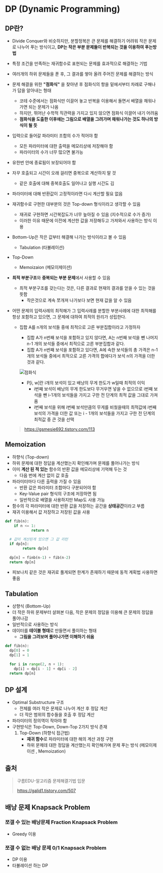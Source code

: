 # DP (Dynamic Programming)



## DP란?

- Divide Conquer와 비슷하지만, 분할정복은 큰 문제를 해결하기 어려워 작은 문제로 나누어 푸는 방식이고, **DP는 작은 부분 문제들이 반복되는 것을 이용하여 푸는방법**

- 특정 조건을 만족하는 재귀함수로 표현되는 문제를 효과적으로 해결하는 기법

- 여러개의 하위 문제들을 푼 후, 그 결과를 쌓아 올려 주어진 문제를 해결하는 방식

- 문제 해결을 위한 **"점화식"** 을 찾아낸 후 점화식의 항을 밑에서부터 차례로 구해나가 답을 알아내는 형태
  - 코테 수준에서는 점화식만 이끌어 놓고 반복을 이용해서 돌면서 배열을 채워나가면 되는 문제가 나옴
  - 하지만, 뛰어난 수학적 직관력을 가지고 있지 않으면 점화식 이끌어 내기 어려움
  - **점화식을 도출한 이후에는 그림으로 배열을 그려가며 채워나가는 것도 하나의 방식이 될 듯**
  
- 입력으로 들어갈 파라미터 조합의 수가 적어야 함
  - 모든 파라미터에 대한 출력을 메모리상에 저장해야 함
  - 파라미터의 수가 너무 많으면 불가능
  
- 유한번 안에 종료됨이 보장되어야 함

- 자꾸 호출되고 시간이 오래 걸리면 중복으로 계산하지 말 것
  
  - 같은 호출에 대해 중복호출도 일어나고 실행 시간도 김
  
- 파라미터에 대해 반환값이 고정적이라면 다시 계산할 필요 없음

- 재귀함수로 구현한 대부분의 것은 Top-down 형식이라고 생각할 수 있음
  - 재귀로 구현하면 시간복잡도가 너무 높아질 수 있음 (지수적으로 수가 증가)
  - 이러한 이유 때문에 이전에 계산한 값을 저장해두고 가져와서 사용하는 방식 이용
  
- Bottom-Up은 작은 값부터 해결해 나가는 방식이라고 볼 수 있음

  - Tabulation (타뷸레이션)

- Top-Down

  - Memoizaion (메모이제이션)

- **최적 부분구조**와 **중복되는 부분 문제**에서 사용할 수 있음
  
  - 최적 부분구조를 갖는다는 것은, 다른 결과로 현재의 결과를 얻을 수 있는 것을 뜻함
    - 작은것으로 계속 쪼개져 나가보다 보면 현재 값을 알 수 있음
  
- 어떤 문제의 입력사례의 최적해가 그 입력사례를 분할한 부분사례에 대한 최적해를 항상 포함하고 있으면, 그 문제에 대하여 최적의 원리가 성립한다.

  - 집합 A를 n개의 보석들 중에 최적으로 고른 부분집합이라고 가정하자

    - 집합 A가 n번째 보석을 포함하고 있지 않다면, A는 n번째 보석을 뺀 나머지 n-1 개의 보석들 중에서 최적으로 고른 부분집합과 같다.
    - 집합 A가 n번째 보석을 포함하고 있다면, A에 속한 보석들의 총 가격은 n-1개의 보석들 중에서 최적으로 고른 가격의 합에다가 보석 n의 가격을 더한것과 같다.

    ![점화식](https://img1.daumcdn.net/thumb/R1280x0/?scode=mtistory2&fname=https%3A%2F%2Fblog.kakaocdn.net%2Fdn%2Fmu4jC%2Fbtqvpjvm4kE%2FGrSkkh7biC6auBoVx0tscK%2Fimg.png)

    - P[i, w]란 i개의 보석이 있고 배낭의 무게 한도가 w일때 최적의 이익
      - i번째 보석이 배낭의 무게 한도보다 무거우면 넣을 수 없으므로 i번째 보석을 뺀 i-1개의 보석들을 가지고 구한 전 단계의 최적 값을 그대로 가져옴
      - i번째 보석을 위해 i번째 보석만큼의 무게를 비웠을때의 최적값에 i번째 보석의 가격을 더한 값 또는 i - 1개의 보석들을 가지고 구한 전 단계의 최적값 중 큰 것을 선택

  > https://gsmesie692.tistory.com/113


## Memoization 

- 하향식 (Top-down)
- 하위 문제에 대한 정답을 계산했는지 확인해가며 문제를 풀어나가는 방식
- 이미 **계산 된 적 있는** 함수의 반환 값을 메모리상에 기억해 두는 것
  - 다음 번에 계산 없이 값 호출
- 파라미터마다 다른 출력을 가질 수 있음
  - 반환 값은 파라미터 조합마다 구분되어야 함
  - Key-Value pair 형식의 구조에 저장하면 됨
  - 일반적으로 배열을 사용하지만 Map도 사용 가능
- 함수의 각 파라미터에 대한 반환 값을 저장하는 공간을 **상태공간**이라고 부름
- 재귀 이용해서 값 저장하고 저장된 값을 사용

```python
def fib(n):
	if n <= 1:
			return n
  
  # 값이 계산된게 있으면 그 값 리턴
  if dp[n]:
  		return dp[n]
  		
  dp[n] = finb(n-1) + fib(n-2)
  return dp[n]
```

- 피보나치 같은 것은 재귀로 풀게되면 한계가 존재하기 때문에 동적 계획법 사용하면 좋음



## Tabulation

- 상향식 (Bottom-Up)
- 더 작은 하위 문제부터 살펴본 다음, 작은 문제의 정답을 이용해 큰 문제의 정답을 풀어나감
- 일반적으로 사용하는 방식
- 데이터를 **테이블 형태**로 만들면서 풀이하는 형태
  - **그림을 그려보며 풀어나가면 이해하기 쉬움**

```python
def fib(n):
  dp[0] = 0
  dp[1] = 1
  
  for i in range(2, n + 1):
    dp[i] = dp[i - 1] + dp[i - 2]
  return dp[n]
```





## DP 설계

- Optimal Substructure 구조
  - 전체를 여러 작은 문제로 나누어 계산 후 정답 계산
  - 더 작은 범위의 함수들을 호출 후 정답 계산
- 파라미터의 정의역이 작아야 함
- 구현방식은 Top-Down, Down-Top 2가지 방식 존재
  1. Top-Down (하향식 접근법)
     - **재귀 함수**로 파라미터에 대한 해의 계산 과정 구현
     - 하위 문제데 대한 정답을 계산했는지 확인해가며 문제 푸는 방식 (메모이제이션 , Memoization)

## 출처

> 구름EDU-알고리즘 문제해결기법 입문
>
> https://galid1.tistory.com/507



## 배낭 문제 Knapsack Problem

### 쪼갤 수 있는 배낭문제 Fraction Knapsack Problem

- Greedy 이용

### 쪼갤 수 없는 배낭 문제 0/1 Knapsack Problem

- DP 이용
- 타뷸레이션 하는 DP